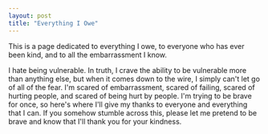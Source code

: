 ```yaml
---
layout: post
title: "Everything I Owe"
---
```


This is a page dedicated to everything I owe, to everyone who has ever been kind, and to all the embarrassment I know.

<!--more-->


I hate being vulnerable. In truth, I crave the ability to be vulnerable more than anything else, but when it comes down to the wire, I simply can't let go of all of the fear. I'm scared of embarrassment, scared of failing, scared of hurting people, and scared of being hurt by people. I'm trying to be brave for once, so here's where I'll give my thanks to everyone and everything that I can. If you somehow stumble across this, please let me pretend to be brave and know that I'll thank you for your kindness.
